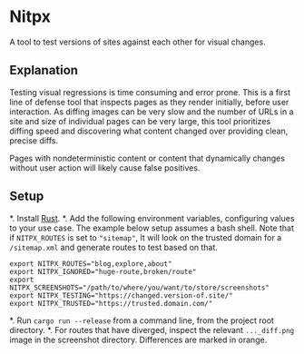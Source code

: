 # Nitpx

A tool to test versions of sites against each other for visual changes.

## Explanation

Testing visual regressions is time consuming and error prone. This is a first line of defense tool that inspects pages as they render initially, before user interaction. As diffing images can be very slow and the number of URLs in a site and size of individual pages can be very large, this tool prioritizes diffing speed and discovering what content changed over providing clean, precise diffs.

Pages with nondeterministic content or content that dynamically changes without user action will likely cause false positives.

## Setup
*. Install [Rust][install_rust].
*. Add the following environment variables, configuring values to your use case. The example below setup assumes a bash shell. Note that if `NITPX_ROUTES` is set to `"sitemap"`, It will look on the trusted domain for a `/sitemap.xml` and generate routes to test based on that.

```
export NITPX_ROUTES="blog,explore,about"
export NITPX_IGNORED="huge-route,broken/route"
export NITPX_SCREENSHOTS="/path/to/where/you/want/to/store/screenshots"
export NITPX_TESTING="https://changed.version-of.site/"
export NITPX_TRUSTED="https://trusted.domain.com/"
```

*. Run `cargo run --release` from a command line, from the project root directory.
*. For routes that have diverged, inspect the relevant `..._diff.png` image in the screenshot directory. Differences are marked in orange.

[install_rust]: https://www.rust-lang.org/tools/install
